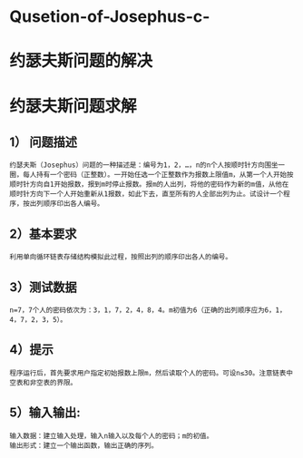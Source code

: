 # Qusetion-of-Josephus-c-

约瑟夫斯问题的解决
===

# 约瑟夫斯问题求解
## 1） 问题描述
    约瑟夫斯（Josephus）问题的一种描述是：编号为1，2，…，n的n个人按顺时针方向围坐一圈，每人持有一个密码（正整数）。一开始任选一个正整数作为报数上限值m，从第一个人开始按顺时针方向自1开始报数，报到m时停止报数。报m的人出列，将他的密码作为新的m值，从他在顺时针方向下一个人开始重新从1报数，如此下去，直至所有的人全部出列为止。试设计一个程序，按出列顺序印出各人编号。
## 2）基本要求
	利用单向循环链表存储结构模拟此过程，按照出列的顺序印出各人的编号。
## 3）测试数据
	n=7，7个人的密码依次为：3，1，7，2，4，8，4。m初值为6（正确的出列顺序应为6，1，4，7，2，3，5）。
## 4）提示
	程序运行后，首先要求用户指定初始报数上限m，然后读取个人的密码。可设n≤30。注意链表中空表和非空表的界限。
## 5）输入输出:
    输入数据：建立输入处理，输入n输入以及每个人的密码；m的初值。
    输出形式：建立一个输出函数，输出正确的序列。

